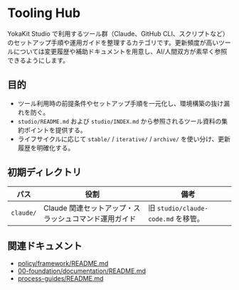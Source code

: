 # Tooling Hub

YokaKit Studio で利用するツール群（Claude、GitHub CLI、スクリプトなど）のセットアップ手順や運用ガイドを整理するカテゴリです。更新頻度が高いツールについては変更履歴や補助ドキュメントを用意し、AI/人間双方が素早く参照できるようにします。

## 目的
- ツール利用時の前提条件やセットアップ手順を一元化し、環境構築の抜け漏れを防ぐ。
- `studio/README.md` および `studio/INDEX.md` から参照されるツール資料の集約ポイントを提供する。
- ライフサイクルに応じて `stable/` / `iterative/` / `archive/` を使い分け、更新履歴を明確化する。

## 初期ディレクトリ
| パス | 役割 | 備考 |
|------|------|------|
| `claude/` | Claude 関連セットアップ・スラッシュコマンド運用ガイド | 旧 `studio/claude-code.md` を移管。 |

## 関連ドキュメント
- [policy/framework/README.md](../10-governance/framework/README.md)
- [00-foundation/documentation/README.md](../00-foundation/documentation/README.md)
- [process-guides/README.md](../20-process/README.md)
